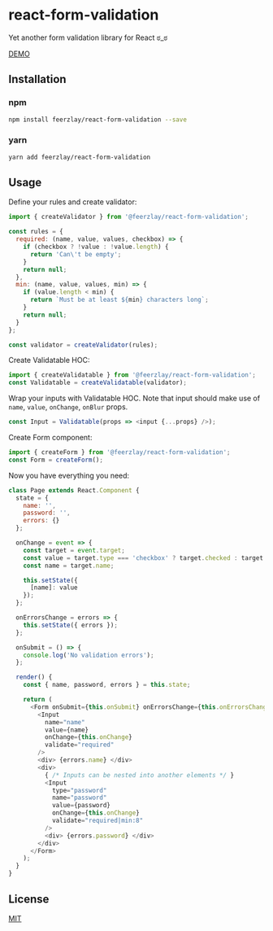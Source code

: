 # react-form-validation
Yet another form validation library for React ಠ_ಠ

[DEMO](https://feerzlay.github.io/react-form-validation/)

## Installation

### npm
```bash
npm install feerzlay/react-form-validation --save
```

### yarn
```bash
yarn add feerzlay/react-form-validation
```

## Usage

Define your rules and create validator:
```javascript
import { createValidator } from '@feerzlay/react-form-validation';

const rules = {
  required: (name, value, values, checkbox) => {
    if (checkbox ? !value : !value.length) {
      return 'Can\'t be empty';
    }
    return null;
  },
  min: (name, value, values, min) => {
    if (value.length < min) {
      return `Must be at least ${min} characters long`;
    }
    return null;
  }
};

const validator = createValidator(rules);
```

Create Validatable HOC:
```javascript
import { createValidatable } from '@feerzlay/react-form-validation';
const Validatable = createValidatable(validator);
```

Wrap your inputs with Validatable HOC. Note that input should make use of `name`, `value`, `onChange`, `onBlur` props.
```javascript
const Input = Validatable(props => <input {...props} />);
```

Create Form component:
```javascript
import { createForm } from '@feerzlay/react-form-validation';
const Form = createForm();
```

Now you have everything you need:
```javascript
class Page extends React.Component {
  state = {
    name: '',
    password: '',
    errors: {}
  };

  onChange = event => {
    const target = event.target;
    const value = target.type === 'checkbox' ? target.checked : target.value;
    const name = target.name;

    this.setState({
      [name]: value
    });
  };

  onErrorsChange = errors => {
    this.setState({ errors });
  };

  onSubmit = () => {
    console.log('No validation errors');
  };

  render() {
    const { name, password, errors } = this.state;

    return (
      <Form onSubmit={this.onSubmit} onErrorsChange={this.onErrorsChange}>
        <Input
          name="name"
          value={name}
          onChange={this.onChange}
          validate="required"
        />
        <div> {errors.name} </div>
        <div>
          { /* Inputs can be nested into another elements */ }
          <Input
            type="password"
            name="password"
            value={password}
            onChange={this.onChange}
            validate="required|min:8"
          />
          <div> {errors.password} </div>
        </div>
      </Form>
    );
  }
}
```

## License

[MIT](LICENSE)
